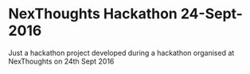 # NexThoughts Hackathon 24-Sept-2016
Just a hackathon project developed during a hackathon organised at NexThoughts on 24th Sept 2016
